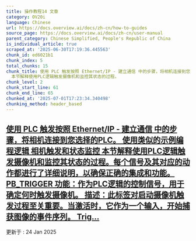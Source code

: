 ```yaml
---
title: 操作教程14 文章
category: OV20i
language: Chinese
url: https://docs.overview.ai/docs/zh-cn/how-to-guides
source_page: https://docs.overview.ai/docs/zh-cn/user-manual
parent_category: Chinese Simplified, People's Republic of China
is_individual_article: true
scraped_at: '2025-06-30T17:19:36.445563'
chunk_id: ed6021b1
chunk_index: 5
total_chunks: 15
chunk_title: 使用 PLC 触发按照 Ethernet/IP - 建立通信 中的步骤，将相机连接到您选择的PLC。 使用类似的示例编程逻辑 相机触发和状态监控
  本节解释使用PLC逻辑触发摄像机和监控其状态的过程。
chunk_level: 2
chunk_start_line: 61
chunk_end_line: 65
chunked_at: '2025-07-01T17:23:34.340498'
chunking_method: header_based
---
```


## [使用 PLC 触发按照 Ethernet/IP - 建立通信 中的步骤，将相机连接到您选择的PLC。 使用类似的示例编程逻辑 相机触发和状态监控 本节解释使用PLC逻辑触发摄像机和监控其状态的过程。每个信号及其对应的动作都进行了详细说明，以确保正确的集成和功能。 PB\_TRIGGER 功能：作为PLC逻辑的控制信号，用于确定何时触发摄像机。 描述：此标签对启动摄像机触发过程至关重要。当激活时，它作为一个输入，开始捕获图像的事件序列。 Trig...](/docs/zh-cn/trigger-using-a-plc)

更新于 : 24 Jan 2025
